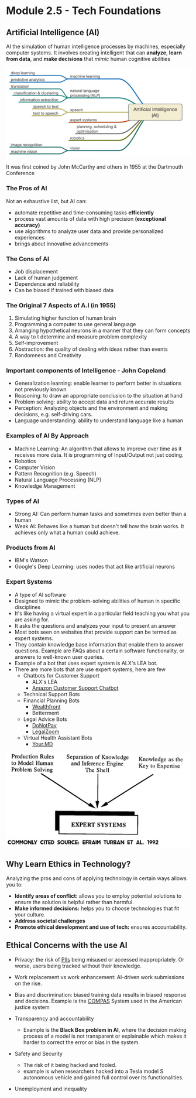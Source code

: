 # Module 2.5 - Tech Foundations

## Artificial Intelligence (AI)

AI the simulation of human intelligence processes by machines, especially computer systems. It involves creating intelligent that can **analyze**, **learn from data**, and **make decisions** that *mimic* human cognitive abilities

![branches of AI](../screenshots/what-is-ai.png)

It was first coined by John McCarthy and others in 1955 at the Dartmouth Conference

### The Pros of AI

Not an exhaustive list, but AI can:

- automate repetitive and time-consuming tasks **efficiently**
- process vast amounts of data with high precision **(exceptional accuracy)**
- use algorithms to analyze user data and provide personalized experiences
- brings about innovative advancements

### The Cons of AI

- Job displacement
- Lack of human judgement
- Dependence and reliability
- Can be biased if trained with biased data

### The Original 7 Aspects of A.I (in 1955)

1. Simulating higher function of human brain
2. Programming a computer to use general language
3. Arranging hypothetical neurons in a manner that they can form concepts
4. A way to t determine and measure problem complexity
5. Self-improvement
6. Abstraction: the quality of dealing with ideas rather than events
7. Randomness and Creativity

### Important components of Intelligence - John Copeland

- Generalization learning: enable learner to perform better in situations not previously known
- Reasoning: to draw an appropriate conclusion to the situation at hand
- Problem solving: ability to accept data and return accurate results
- Perception: Analyzing objects and the environment and making decisions, e.g. self-driving cars.
- Language understanding: ability to understand language like a human

### Examples of AI By Approach

- Machine Learning: An algorithm that allows to improve over time as it receives more data. It is programming of Input/Output not just coding.
- Robotics
- Computer Vision
- Pattern Recognition (e.g. Speech)
- Natural Language Processing (NLP)
- Knowledge Management

### Types of AI

- Strong AI: Can perform human tasks and sometimes even better than a human
- Weak AI: Behaves like a human but doesn't tell how the brain works. It achieves only what a human could achieve.

### Products from AI

- IBM's Watson
- Google's Deep Learning: uses nodes that act like artificial neurons

### Expert Systems

- A type of AI software
- Designed to mimic the problem-solving abilities of human in specific disciplines
- It's like having a virtual expert in a particular field teaching you what you are asking for.
- It asks the questions and analyzes your input to present an answer
- Most bots seen on websites that provide support can be termed as expert systems.
- They contain knowledge base information that enable them to answer questions. Example are FAQs about a certain software functionality, or answers to well-known user queries.
- Example of a bot that uses expert system is ALX's LEA bot.
- There are more bots that are use expert systems, here are few
  - Chatbots for Customer Support
    - ALX's LEA
    - [Amazon Customer Support Chatbot](https://www.amazon.com/gp/help/customer/contact-us/)
  - Technical Support Bots
  - Financial Planning Bots
    - [Wealthfront](https://support.wealthfront.com/hc/en-us/)
    - Betterment
  - Legal Advice Bots
    - [DoNotPay](https://donotpay.com/)
    - [LegalZoom](https://www.legalzoom.com/)
  - Virtual Health Assistant Bots
    - [Your.MD](https://www.livehealthily.com/)

![expert systems](../screenshots/expert-systems.png)

## Why Learn Ethics in Technology?

Analyzing the pros and cons of applying technology in certain ways allows you to:

- **Identify areas of conflict:** allows you to employ potential solutions to ensure the solution is helpful rather than harmful.
- **Make informed decisions:** helps you to choose technologies that fit your culture.
- **Address societal challenges**
- **Promote ethical development and use of tech:** ensures accountability.

## Ethical Concerns with the use AI

- Privacy: the risk of [PIIs](https://www.techtarget.com/searchsecurity/definition/personally-identifiable-information-PII "Personal Identifiable Information") being misused or accessed inappropriately. Or worse, users being tracked without their knowledge.

- Work replacement vs work enhancement: AI-driven work submissions on the rise.
- Bias and discrimination: biased training data results in biased response and decisions. Example is the [COMPAS](https://en.wikipedia.org/wiki/COMPAS_(software) "Correctional Offender Management Profiling for Alternative Sanctions") System used in the American justice system

- Transparency and accountability
  - Example is the **Black Box problem in AI**, where the decision making process of a model is not transparent or explainable which makes it harder to correct the error or bias in the system.

- Safety and Security
  - The risk of it being hacked and fooled.
  - example is when researchers hacked into a Tesla model S autonomous vehicle and gained full control over its functionalities.
- Unemployment and inequality
